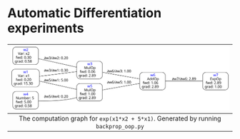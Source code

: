 # Automatic Differentiation experiments

| ![A computation DAG with forward and reverse pass displayed in each node](https://raw.githubusercontent.com/mrandri19/automatic-differentiantion/master/Graph.gv.svg) |
|:--:|
| The computation graph for `exp(x1*x2 + 5*x1)`. Generated by running `backprop_oop.py` |
